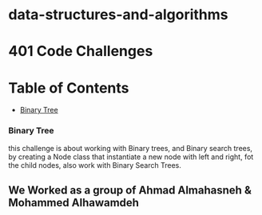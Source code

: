 # data-structures-and-algorithms

# 401 Code Challenges 

Table of Contents
=================

  * [Binary Tree](https://github.com/Mohammed-401-advanced-javascript/data-structures-and-algorithms/pull/1)

### Binary Tree
 this challenge is about working with Binary trees, and Binary search trees, by creating a Node class that instantiate a new node with left and right, fot the child nodes, also work with Binary Search Trees.  

## We Worked as a group of Ahmad Almahasneh & Mohammed Alhawamdeh